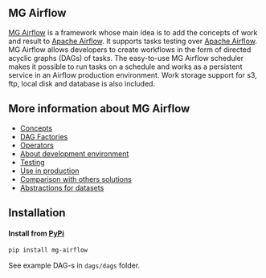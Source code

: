 ## MG Airflow

[MG Airflow](https://github.com/TinkoffCreditSystems/metadata-governance/tree/master/mg-airflow) is a framework
whose main idea is to add the concepts of work and result to [Apache Airflow](https://airflow.apache.org/).
It supports tasks testing over [Apache Airflow](https://airflow.apache.org/).
MG Airflow allows developers to create workflows in the form of directed acyclic graphs (DAGs) of tasks.
The easy-to-use MG Airflow scheduler makes it possible to run tasks on a schedule and works as a persistent service in an Airflow production environment. 
Work storage support for s3, ftp, local disk and database is also included.

## More information about MG Airflow

* [Concepts](../tools/doc-site/docs/mg-airflow/concepts.md)
* [DAG Factories](../tools/doc-site/docs/mg-airflow/factories.md)
* [Operators](../tools/doc-site/docs/mg-airflow/operators.md)
* [About development environment](../tools/doc-site/docs/mg-airflow/development.md)
* [Testing](../tools/doc-site/docs/mg-airflow/testing.md)
* [Use in production](../tools/doc-site/docs/mg-airflow/production.md)
* [Comparison with others solutions](../tools/doc-site/docs/mg-airflow/comparison.md)
* [Abstractions for datasets](../tools/doc-site/docs/mg-airflow/datasets.md)

## Installation

#### Install from [PyPi](https://pypi.org/project/mg-airflow/)

```bash
pip install mg-airflow
```

See example DAG-s in `dags/dags` folder.
